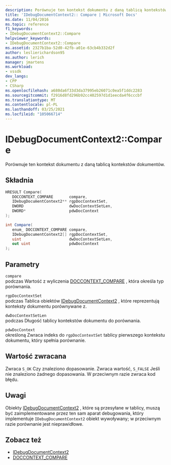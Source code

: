```yaml
---
description: Porównuje ten kontekst dokumentu z daną tablicą kontekstów dokumentów.
title: 'IDebugDocumentContext2:: Compare | Microsoft Docs'
ms.date: 11/04/2016
ms.topic: reference
f1_keywords:
- IDebugDocumentContext2::Compare
helpviewer_keywords:
- IDebugDocumentContext2::Compare
ms.assetid: 2327b1ba-52d0-42fb-a01e-63cb4b332d2f
author: leslierichardson95
ms.author: lerich
manager: jmartens
ms.workload:
- vssdk
dev_langs:
- CPP
- CSharp
ms.openlocfilehash: a680da6f33d3da37995eb26071c0ea5f1ddc2283
ms.sourcegitcommit: f2916d8fd296b92cc402597d1d1eecda4f6cccbf
ms.translationtype: MT
ms.contentlocale: pl-PL
ms.lasthandoff: 03/25/2021
ms.locfileid: "105066714"
---
```

# <a name="idebugdocumentcontext2compare"></a>IDebugDocumentContext2::Compare
Porównuje ten kontekst dokumentu z daną tablicą kontekstów dokumentów.

## <a name="syntax"></a>Składnia

```cpp
HRESULT Compare( 
   DOCCONTEXT_COMPARE       compare,
   IDebugDocumentContext2** rgpDocContextSet,
   DWORD                    dwDocContextSetLen,
   DWORD*                   pdwDocContext
);
```

```csharp
int Compare( 
   enum_ DOCCONTEXT_COMPARE compare,
   IDebugDocumentContext2[] rgpDocContextSet,
   uint                     dwDocContextSetLen,
   out uint                 pdwDocContext
);
```

## <a name="parameters"></a>Parametry
`compare`\
podczas Wartość z wyliczenia [DOCCONTEXT_COMPARE](../../../extensibility/debugger/reference/doccontext-compare.md) , która określa typ porównania.

`rgpDocContextSet`\
podczas Tablica obiektów [IDebugDocumentContext2](../../../extensibility/debugger/reference/idebugdocumentcontext2.md) , które reprezentują konteksty dokumentu porównywane z.

`dwDocContextSetLen`\
podczas Długość tablicy kontekstów dokumentu do porównania.

`pdwDocContext`\
określoną Zwraca indeks do `rgpDocContextSet` tablicy pierwszego kontekstu dokumentu, który spełnia porównanie.

## <a name="return-value"></a>Wartość zwracana
 Zwraca `S_OK` Czy znaleziono dopasowanie. Zwraca wartość, `S_FALSE` Jeśli nie znaleziono żadnego dopasowania. W przeciwnym razie zwraca kod błędu.

## <a name="remarks"></a>Uwagi
 Obiekty [IDebugDocumentContext2](../../../extensibility/debugger/reference/idebugdocumentcontext2.md) , które są przesyłane w tablicy, muszą być zaimplementowane przez ten sam aparat debugowania, który implementuje `IDebugDocumentContext2` obiekt wywoływany; w przeciwnym razie porównanie jest nieprawidłowe.

## <a name="see-also"></a>Zobacz też
- [IDebugDocumentContext2](../../../extensibility/debugger/reference/idebugdocumentcontext2.md)
- [DOCCONTEXT_COMPARE](../../../extensibility/debugger/reference/doccontext-compare.md)
